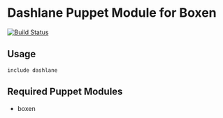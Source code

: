 # Dashlane Puppet Module for Boxen

[![Build Status](https://travis-ci.org/hkaju/puppet-dashlane.png?branch=master)](https://travis-ci.org/hkaju/puppet-dashlane)

## Usage

```puppet
include dashlane
```

## Required Puppet Modules

* boxen

